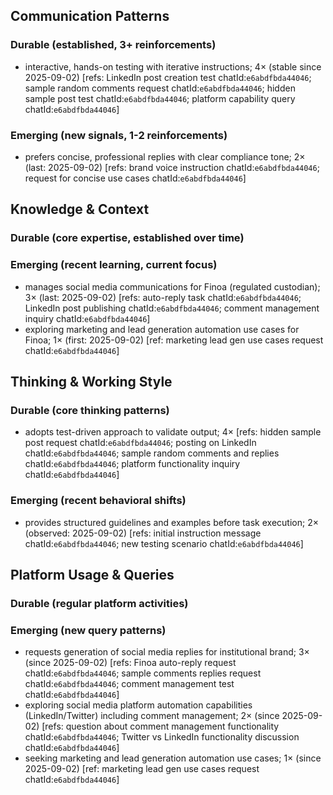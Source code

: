 ## Communication Patterns
### Durable (established, 3+ reinforcements)
- interactive, hands-on testing with iterative instructions; 4× (stable since 2025-09-02) [refs: LinkedIn post creation test chatId:`e6abdfbda44046`; sample random comments request chatId:`e6abdfbda44046`; hidden sample post test chatId:`e6abdfbda44046`; platform capability query chatId:`e6abdfbda44046`]

### Emerging (new signals, 1-2 reinforcements)
- prefers concise, professional replies with clear compliance tone; 2× (last: 2025-09-02) [refs: brand voice instruction chatId:`e6abdfbda44046`; request for concise use cases chatId:`e6abdfbda44046`]

## Knowledge & Context
### Durable (core expertise, established over time)

### Emerging (recent learning, current focus)  
- manages social media communications for Finoa (regulated custodian); 3× (last: 2025-09-02) [refs: auto-reply task chatId:`e6abdfbda44046`; LinkedIn post publishing chatId:`e6abdfbda44046`; comment management inquiry chatId:`e6abdfbda44046`]
- exploring marketing and lead generation automation use cases for Finoa; 1× (first: 2025-09-02) [ref: marketing lead gen use cases request chatId:`e6abdfbda44046`]

## Thinking & Working Style
### Durable (core thinking patterns)
- adopts test-driven approach to validate output; 4× [refs: hidden sample post request chatId:`e6abdfbda44046`; posting on LinkedIn chatId:`e6abdfbda44046`; sample random comments and replies chatId:`e6abdfbda44046`; platform functionality inquiry chatId:`e6abdfbda44046`]

### Emerging (recent behavioral shifts)
- provides structured guidelines and examples before task execution; 2× (observed: 2025-09-02) [refs: initial instruction message chatId:`e6abdfbda44046`; new testing scenario chatId:`e6abdfbda44046`]

## Platform Usage & Queries
### Durable (regular platform activities)

### Emerging (new query patterns)
- requests generation of social media replies for institutional brand; 3× (since 2025-09-02) [refs: Finoa auto-reply request chatId:`e6abdfbda44046`; sample comments replies request chatId:`e6abdfbda44046`; comment management test chatId:`e6abdfbda44046`]
- exploring social media platform automation capabilities (LinkedIn/Twitter) including comment management; 2× (since 2025-09-02) [refs: question about comment management functionality chatId:`e6abdfbda44046`; Twitter vs LinkedIn functionality discussion chatId:`e6abdfbda44046`]
- seeking marketing and lead generation automation use cases; 1× (since 2025-09-02) [ref: marketing lead gen use cases request chatId:`e6abdfbda44046`]